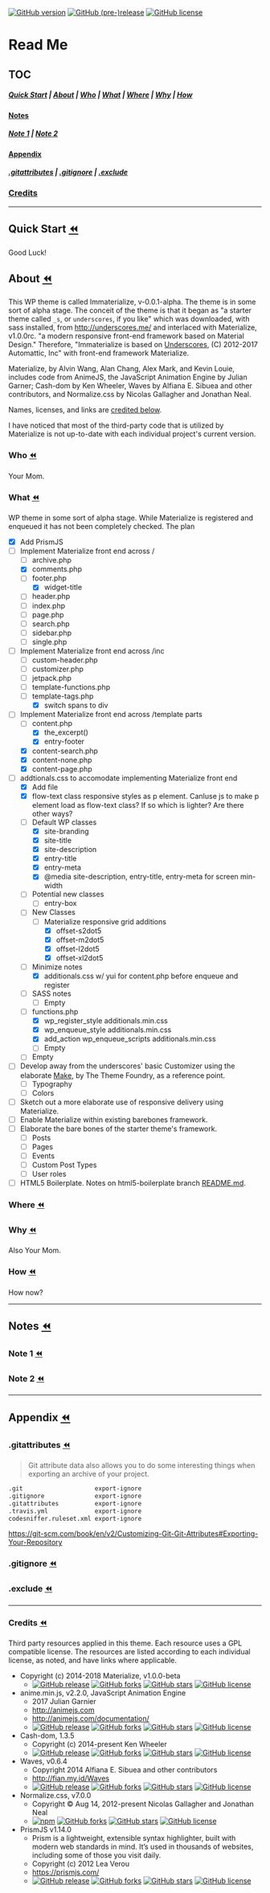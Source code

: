 [![GitHub version](https://badge.fury.io/gh/otherness-space%2Fimmaterialize.svg)](https://badge.fury.io/gh/otherness-space%2Fimmaterialize)<!-- [![GitHub release](https://img.shields.io/github/release/otherness-space/immaterialize.svg)](https://github.com/otherness-space/immaterialize)-->
[![GitHub (pre-)release](https://img.shields.io/github/release/otherness-space/immaterialize/all.svg?style=social)](https://github.com/otherness-space/immaterialize)
[![GitHub license](https://img.shields.io/github/license/mashape/apistatus.svg)](LICENSE)

# Read Me

## TOC

##### [Quick Start](#quick-start-rewind) \| [About](#about-rewind) \| [Who](#who-rewind) \| [What](#what-rewind) \| [Where](#where-rewind) \| [Why](#why-rewind) \| [How](#how-rewind)

#### [Notes](#notes-rewind)

##### [Note 1](#note-1-rewind) \| [Note 2](#note-2-rewind)

#### [Appendix](#appendix-rewind)

##### [.gitattributes](#gitattributes-rewind) \| [.gitignore](#gitignore-rewind) \| [.exclude](#exclude-rewind)

### [Credits](#credits-rewind)

* * *

## Quick Start [:rewind:](#read-me)

Good Luck!

## About [:rewind:](#read-me)

This WP  theme is called Immaterialize, v-0.0.1-alpha. The theme is in some sort of alpha stage. The conceit of the theme is that it began as "a starter theme called `_s`, or `underscores`, if you like" which was downloaded, with sass installed, from <http://underscores.me/> and interlaced with Materialize, v1.0.0rc. "a modern responsive front-end framework based on Material Design." Therefore, "Immaterialize is based on [Underscores](https://underscores.me/), (C) 2012-2017 Automattic, Inc" with front-end framework Materialize.

Materialize, by Alvin Wang, Alan Chang, Alex Mark, and Kevin Louie, includes code from AnimeJS, the JavaScript Animation Engine by Julian Garner; Cash-dom by Ken Wheeler, Waves by Alfiana E. Sibuea and other contributors, and Normalize.css by Nicolas Gallagher and Jonathan Neal.

Names, licenses, and links are [credited below](#credits-rewind).

I have noticed that most of the third-party code that is utilized by Materialize is not up-to-date with each individual project's current version.

### Who [:rewind:](#read-me)

Your Mom.

### What [:rewind:](#read-me)

WP theme in some sort of alpha stage. While Materialize is registered and enqueued it has not been completely checked.
The plan

-   [x] Add PrismJS
-   [ ] Implement Materialize front end across /
    -   [ ] archive.php
    -   [x] comments.php
    -   [ ] footer.php
        -   [x] widget-title
    -   [ ] header.php
    -   [ ] index.php
    -   [ ] page.php
    -   [ ] search.php
    -   [ ] sidebar.php
    -   [ ] single.php
-   [ ] Implement Materialize front end across /inc
    -   [ ] custom-header.php
    -   [ ] customizer.php
    -   [ ] jetpack.php
    -   [ ] template-functions.php
    -   [ ] template-tags.php
        -   [x] switch spans to div
-   [ ] Implement Materialize front end across /template parts
    -   [ ] content.php
        -   [x] the_excerpt()
        -   [x] entry-footer
    -   [x] content-search.php
    -   [x] content-none.php
    -   [x] content-page.php
-   [ ] addtionals.css to accomodate implementing Materialize front end
    -   [x] Add file
    -   [x] flow-text class responsive styles as p element. CanIuse js to make p element load as flow-text class? If so which is lighter? Are there other ways?
    -   [ ] Default WP classes
        -   [x] site-branding
        -   [x] site-title
        -   [x] site-description
        -   [x] entry-title
        -   [x] entry-meta
        -   [x] @media site-description, entry-title, entry-meta for screen min-width
    -   [ ] Potential new classes
        -   [ ] entry-box
    -   [ ] New Classes
        -   [ ] Materialize responsive grid additions
            -   [x] offset-s2dot5
            -   [x] offset-m2dot5
            -   [x] offset-l2dot5
            -   [x] offset-xl2dot5
    -   [ ] Minimize notes
        -   [x] additionals.css w/ yui for content.php before enqueue and register
    -   [ ] SASS notes
        -   [ ] Empty
    -   [ ] functions.php
        -   [x] wp_register_style additionals.min.css
        -   [x] wp_enqueue_style additionals.min.css
        -   [x] add_action wp_enqueue_scripts additionals.min.css
        -   [ ] Empty
    -   [ ] Empty
-   [ ] Develop away from the underscores' basic Customizer using the elaborate [Make](https://thethemefoundry.com/wordpress-themes/make/), by The Theme Foundry, as a reference point.
    -   [ ] Typography
    -   [ ] Colors
-   [ ] Sketch out a more elaborate use of responsive delivery using Materialize.
-   [ ] Enable Materialize within existing barebones framework.
-   [ ] Elaborate the bare bones of the starter theme's framework.
    -   [ ] Posts
    -   [ ] Pages
    -   [ ] Events
    -   [ ] Custom Post Types
    -   [ ] User roles
-   [ ] HTML5 Boilerplate. Notes on html5-boilerplate branch [README.md](https://github.com/otherness-space/immaterialize/blob/html5-boilerplate/README.md).

### Where [:rewind:](#read-me)

### Why [:rewind:](#read-me)

Also Your Mom.

### How [:rewind:](#read-me)

How now?

* * *

## Notes [:rewind:](#read-me)

### Note 1 [:rewind:](#read-me)

### Note 2 [:rewind:](#read-me)

* * *

## Appendix [:rewind:](#read-me)

### .gitattributes [:rewind:](#read-me)

> Git attribute data also allows you to do some interesting things when exporting an archive of your project.

```markdown
.git                    export-ignore
.gitignore              export-ignore
.gitattributes          export-ignore
.travis.yml             export-ignore
codesniffer.ruleset.xml export-ignore
```

<https://git-scm.com/book/en/v2/Customizing-Git-Git-Attributes#Exporting-Your-Repository>

### .gitignore [:rewind:](#read-me)

### .exclude [:rewind:](#read-me)

* * *

### Credits [:rewind:](#read-me)

Third party resources applied in this theme. Each resource uses a GPL compatible license. The resources are listed according to each individual license, as noted, and have links where applicable.

-   Copyright (c) 2014-2018 Materialize, v1.0.0-beta
    -   [![GitHub release](https://img.shields.io/github/release/Dogfalo/materialize.svg?style=social)](https://github.com/Dogfalo/materialize/) [![GitHub forks](https://img.shields.io/github/forks/Dogfalo/materialize.svg?style=social)](https://github.com/Dogfalo/materialize/network) [![GitHub stars](https://img.shields.io/github/stars/Dogfalo/materialize.svg?style=social)](https://github.com/Dogfalo/materialize/stargazers) [![GitHub license](https://img.shields.io/github/license/Dogfalo/materialize.svg)](https://github.com/Dogfalo/materialize/blob/v1-dev/LICENSE)
-   anime.min.js, v2.2.0, JavaScript Animation Engine
    -   2017 Julian Garnier
    -   <http://animejs.com>
    -   <http://animejs.com/documentation/>
    -   [![GitHub release](https://img.shields.io/github/release/juliangarnier/anime.svg?style=social)](https://github.com/juliangarnier/anime) [![GitHub forks](https://img.shields.io/github/forks/juliangarnier/anime.svg?style=social)](https://github.com/juliangarnier/anime/network) [![GitHub stars](https://img.shields.io/github/stars/juliangarnier/anime.svg?style=social)](https://github.com/juliangarnier/anime/stargazers) [![GitHub license](https://img.shields.io/github/license/juliangarnier/anime.svg)](https://github.com/juliangarnier/anime/blob/master/LICENSE.md)
-   Cash-dom, 1.3.5
    -   Copyright (c) 2014-present Ken Wheeler
    -   [![GitHub release](https://img.shields.io/github/release/kenwheeler/cash.svg?style=social)](https://github.com/kenwheeler/cash) [![GitHub forks](https://img.shields.io/github/forks/kenwheeler/cash.svg?style=social)](https://github.com/kenwheeler/cash/network) [![GitHub stars](https://img.shields.io/github/stars/kenwheeler/cash.svg?style=social)](https://github.com/kenwheeler/cash/stargazers) [![GitHub license](https://img.shields.io/github/license/kenwheeler/cash.svg)](https://github.com/kenwheeler/cash/blob/master/LICENSE.md)
-   Waves, v0.6.4
    -   Copyright 2014 Alfiana E. Sibuea and other contributors
    -   <http://fian.my.id/Waves>
    -   [![GitHub release](https://img.shields.io/github/release/fians/Waves.svg?style=social)](https://github.com/fians/Waves) [![GitHub forks](https://img.shields.io/github/forks/fians/Waves.svg?style=social)](https://github.com/fians/Waves/network) [![GitHub stars](https://img.shields.io/github/stars/fians/Waves.svg?style=social)](https://github.com/fians/Waves/stargazers) [![GitHub license](https://img.shields.io/github/license/fians/Waves.svg)](https://github.com/fians/Waves/blob/master/LICENSE)
-   Normalize.css, v7.0.0
    -   Copyright © Aug 14, 2012-present Nicolas Gallagher and Jonathan Neal
    -   [![npm](https://img.shields.io/npm/v/normalize.css.svg?style=flat-square)](https://www.npmjs.com/package/normalize.css) [![GitHub forks](https://img.shields.io/github/forks/necolas/normalize.css.svg?style=social)](https://github.com/necolas/normalize.css/network) [![GitHub stars](https://img.shields.io/github/stars/necolas/normalize.css.svg?style=social)](https://github.com/necolas/normalize.css/stargazers) [![GitHub license](https://img.shields.io/github/license/necolas/normalize.css.svg)](https://github.com/necolas/normalize.css/blob/master/LICENSE.md)
-   PrismJS v1.14.0
    -   Prism is a lightweight, extensible syntax highlighter, built with modern web standards in mind. It’s used in thousands of websites, including some of those you visit daily.
    -   Copyright (c) 2012 Lea Verou
    -   <https://prismjs.com/>
    -   [![GitHub release](https://img.shields.io/github/release/PrismJS/prism.svg?style=social)](https://github.com/PrismJS/prism) [![GitHub forks](https://img.shields.io/github/forks/PrismJS/prism.svg?style=social)](https://github.com/PrismJS/prism/network) [![GitHub stars](https://img.shields.io/github/stars/PrismJS/prism.svg?style=social)](https://github.com/PrismJS/prism/stargazers) [![GitHub license](https://img.shields.io/github/license/PrismJS/prism.svg)](https://github.com/PrismJS/prism/blob/master/LICENSE)
